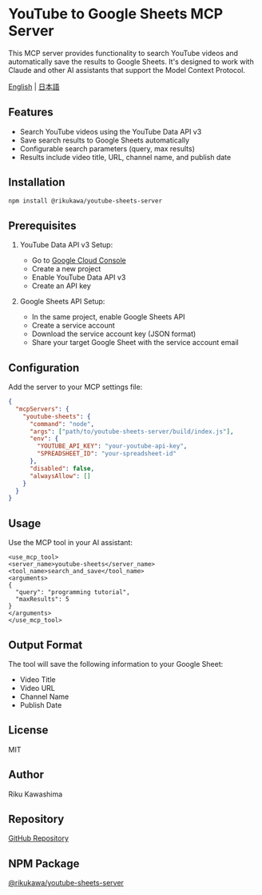 # YouTube to Google Sheets MCP Server

This MCP server provides functionality to search YouTube videos and automatically save the results to Google Sheets. It's designed to work with Claude and other AI assistants that support the Model Context Protocol.

[English](README.md) | [日本語](README.ja.md)

## Features

- Search YouTube videos using the YouTube Data API v3
- Save search results to Google Sheets automatically
- Configurable search parameters (query, max results)
- Results include video title, URL, channel name, and publish date

## Installation

```bash
npm install @rikukawa/youtube-sheets-server
```

## Prerequisites

1. YouTube Data API v3 Setup:
   - Go to [Google Cloud Console](https://console.cloud.google.com/)
   - Create a new project
   - Enable YouTube Data API v3
   - Create an API key

2. Google Sheets API Setup:
   - In the same project, enable Google Sheets API
   - Create a service account
   - Download the service account key (JSON format)
   - Share your target Google Sheet with the service account email

## Configuration

Add the server to your MCP settings file:

```json
{
  "mcpServers": {
    "youtube-sheets": {
      "command": "node",
      "args": ["path/to/youtube-sheets-server/build/index.js"],
      "env": {
        "YOUTUBE_API_KEY": "your-youtube-api-key",
        "SPREADSHEET_ID": "your-spreadsheet-id"
      },
      "disabled": false,
      "alwaysAllow": []
    }
  }
}
```

## Usage

Use the MCP tool in your AI assistant:

```
<use_mcp_tool>
<server_name>youtube-sheets</server_name>
<tool_name>search_and_save</tool_name>
<arguments>
{
  "query": "programming tutorial",
  "maxResults": 5
}
</arguments>
</use_mcp_tool>
```

## Output Format

The tool will save the following information to your Google Sheet:
- Video Title
- Video URL
- Channel Name
- Publish Date

## License

MIT

## Author

Riku Kawashima

## Repository

[GitHub Repository](https://github.com/Rickyyy1116/mcp-youtube-sheets)

## NPM Package

[@rikukawa/youtube-sheets-server](https://www.npmjs.com/package/@rikukawa/youtube-sheets-server)